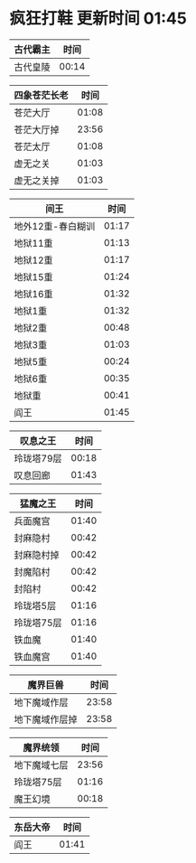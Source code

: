 # 疯狂打鞋 更新时间 01:45

| 古代霸主   | 时间    |
|--------|-------|
| 古代皇陵 | 00:14 |

| 四象苍茫长老   | 时间    |
|--------|-------|
| 苍茫大厅 | 01:08 |
| 苍茫大厅掉 | 23:56 |
| 苍茫太厅 | 01:08 |
| 虚无之关 | 01:03 |
| 虚无之关掉 | 01:03 |

| 间王   | 时间    |
|--------|-------|
| 地外12重-春白糊训 | 01:17 |
| 地狱11重 | 01:13 |
| 地狱12重 | 01:17 |
| 地狱15重 | 01:24 |
| 地狱16重 | 01:32 |
| 地狱1重 | 01:32 |
| 地狱2重 | 00:48 |
| 地狱3重 | 01:03 |
| 地狱5重 | 00:24 |
| 地狱6重 | 00:35 |
| 地狱重 | 00:41 |
| 阎王 | 01:45 |

| 叹息之王   | 时间    |
|--------|-------|
| 玲珑塔79层 | 00:18 |
| 叹息回廊 | 01:43 |

| 猛魔之王   | 时间    |
|--------|-------|
| 兵面魔宫 | 01:40 |
| 封麻隐村 | 00:42 |
| 封麻隐村掉 | 00:42 |
| 封魔陷村 | 00:42 |
| 封陷村 | 00:42 |
| 玲珑塔5层 | 01:16 |
| 玲珑塔75层 | 01:16 |
| 铁血魔 | 01:40 |
| 铁血魔宫 | 01:40 |

| 魔界巨兽   | 时间    |
|--------|-------|
| 地下魔域作层 | 23:58 |
| 地下魔域作层掉 | 23:58 |

| 魔界统领   | 时间    |
|--------|-------|
| 地下魔域七层 | 23:56 |
| 玲珑塔75层 | 01:16 |
| 魔王幻境 | 00:18 |

| 东岳大帝   | 时间    |
|--------|-------|
| 阎王 | 01:41 |